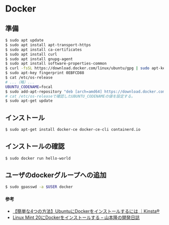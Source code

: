 # Docker

## 準備
```bash
$ sudo apt update
$ sudo apt install apt-transport-https
$ sudo apt install ca-certificates
$ sudo apt install curl
$ sudo apt install gnupg-agent
$ sudo apt install software-properties-common
$ curl -fsSL https://download.docker.com/linux/ubuntu/gpg | sudo apt-key add -
$ sudo apt-key fingerprint 0EBFCD88
$ cat /etc/os-release
# ...（略）...
UBUNTU_CODENAME=focal
$ sudo add-apt-repository "deb [arch=amd64] https://download.docker.com/linux/ubuntu focal stable"
# cat /etc/os-releaseで確認したUBUNTU_CODENAMEの値を設定する。
$ sudo apt-get update
```

## インストール
```bash
$ sudo apt-get install docker-ce docker-ce-cli containerd.io
```

## インストールの確認
```bash
$ sudo docker run hello-world
```

## ユーザのdockerグループへの追加
```bash
$ sudo gpasswd -a $USER docker
```

#### 参考
- [【簡単な4つの方法】UbuntuにDockerをインストールするには ｜Kinsta®](https://kinsta.com/jp/blog/install-docker-ubuntu/)
- [Linux Mint 20にDockerをインストールする – 山本隆の開発日誌](https://www.gesource.jp/weblog/?p=8493)
